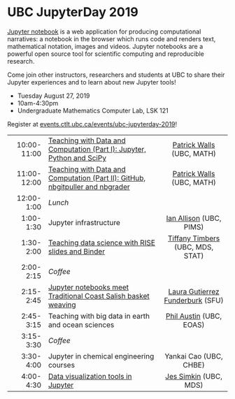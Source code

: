 # UBC JupyterDay 2019

[Jupyter notebook](http://jupyter.org/) is a web application for producing computational narratives: a notebook in the browser which runs code and renders text, mathematical notation, images and videos. Jupyter notebooks are a powerful open source tool for scientific computing and reproducible research.

Come join other instructors, researchers and students at UBC to share their Jupyter experiences and to learn about new Jupyter tools!

* Tuesday August 27, 2019
* 10am-4:30pm
* Undergraduate Mathematics Computer Lab, LSK 121

Register at [events.ctlt.ubc.ca/events/ubc-jupyterday-2019](https://events.ctlt.ubc.ca/events/ubc-jupyterday-2019/)!

| | | |
|---:|:---|:---:|
| 10:00-11:00 | [Teaching with Data and Computation (Part I): Jupyter, Python and SciPy](https://github.com/patrickwalls/jupyter-for-instructors) | [Patrick Walls](https://github.com/patrickwalls) (UBC, MATH) |
| 11:00-12:00 | [Teaching with Data and Computation (Part II): GitHub, nbgitpuller and nbgrader](https://github.com/patrickwalls/jupyter-for-instructors) | [Patrick Walls](https://github.com/patrickwalls) (UBC, MATH) |
| 12:00-1:00 | *Lunch* | |
| 1:00-1:30 | Jupyter infrastructure | [Ian Allison](https://github.com/ianabc) (UBC, PIMS) |
| 1:30-2:00 | [Teaching data science with RISE slides and Binder](https://github.com/ttimbers/jupyter-rise-binder-demo_python) | [Tiffany Timbers](https://github.com/ttimbers) (UBC, MDS, STAT) |
| 2:00-2:15 | *Coffee* | |
| 2:15-2:45 | [Jupyter notebooks meet Traditional Coast Salish basket weaving](slides/JupyterNotebooksCoastSalishWeaving.pdf) | [Laura Gutierrez Funderburk](https://github.com/lfunderburk) (SFU) |
| 2:45-3:15 | Teaching with big data in earth and ocean sciences | [Phil Austin](https://github.com/phaustin) (UBC, EOAS) |
| 3:15-3:30 | *Coffee* | |
| 3:30-4:00 | Jupyter in chemical engineering courses | Yankai Cao (UBC, CHBE) |
| 4:00-4:30 | [Data visualization tools in Jupyter](https://github.com/jessimk/interactive_data_viz) | [Jes Simkin](https://github.com/jessimk) (UBC, MDS) |
